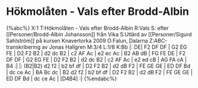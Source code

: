 # Hökmolåten - Vals efter Brodd-Albin

{%abc%}
X:1
T:Hökmolåten - Vals efter Brodd-Albin
R:Vals
S: efter [[Personer/Brodd-Albin Johansson]] från Vika
S:Utlärd av [[Personer/Sigurd Sahlström]] på kursen Knavertorka 2009
O:Falun, Dalarna
Z:ABC-transkribering av Jonas Hallgren
M:3/4
L:1/8
K:Bb
|: DE| F2 DF DF | G2 EG FE | D2 F2 B2 | d2 dc B2 | c2 AF Ac | e2 ec Ac | B2 AB dB | FG FE DE |
       F2 DF DF | G2 EG FE | D2 F2 B2 | d2 dc B2 | c2 AF Ac | e2 ed cB | AG FA cA | B4  :| 
|: (B2|B2) d2 f2 | b2 bf df | D2 F2 B2 | d2 dB F2 | FE GE GE | ED DF Bd | dc ce Ac | BA Bc dc |
       B2 d2 f2 | b2 bf df | D2 F2 B2 | d2 dB F2 | FE GE GE | ED DF Bd | dc ce Ac | [D4B4] :|
{%endabc%}
